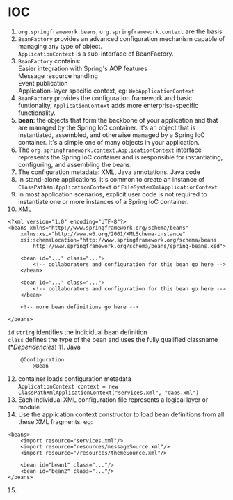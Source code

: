 # IOC
1. `org.springframework.beans`, `org.springframework.context` are the basis
2. `BeanFactory` provides an advanced configuration mechanism capable of managing any type of object.  
`ApplicationContext` is a sub-interface of BeanFactory.
3. `BeanFactory` contains:  
    Easier integration with Spring's AOP features  
    Message resource handling  
    Event publication  
    Application-layer specific context, eg: `WebApplicationContext`
4. `BeanFactory` provides the configuration framework and basic funtionality, `ApplicationContext` adds more enterprise-specific functionality.
5. **bean**: the objects that form the backbone of your application and that are managed by the Spring IoC container. It's an object that is instantiated, assembled, and otherwise managed by a Spring IoC container. It's a simple one of many objects in your application.
6. The `org.springframework.context.ApplicationContext` interface represents the Spring IoC container and is responsible for instantiating, configuring, and assembling the beans.
7. The configuration metadata: XML, Java annotations. Java code
8. In stand-alone applications, it's common to create an instance of `ClassPathXmlApplicationContext` or `FileSystemXmlApplicationContext`
9. In most application scenarios, explicit user code is not required to instantiate one or more instances of a Spring IoC container.
10. XML  
```
<?xml version="1.0" encoding="UTF-8"?>
<beans xmlns="http://www.springframework.org/schema/beans"
    xmlns:xsi="http://www.w3.org/2001/XMLSchema-instance"
    xsi:schemaLocation="http://www.springframework.org/schema/beans
        http://www.springframework.org/schema/beans/spring-beans.xsd">

    <bean id="..." class="...">   
        <!-- collaborators and configuration for this bean go here -->
    </bean>

    <bean id="..." class="...">
        <!-- collaborators and configuration for this bean go here -->
    </bean>

    <!-- more bean definitions go here -->

</beans>
```  
`id` `string` identifies the indicidual bean definition  
`class` defines the type of the bean and uses the fully qualified classname  
(**Dependencies*) 
11. Java
```
    @Configuration
        @Bean
```
12. container loads configuration metadata  
`ApplicationContext context = new ClassPathXmlApplicationContext("services.xml", "daos.xml")`
13. Each individual XML configuration file represents a logical layer or module
14. Use the application context constructor to load bean definitions from all these XML fragments. eg:  
```
<beans>
    <import resource="services.xml"/>
    <import resource="resources/messageSource.xml"/>
    <import resource="/resources/themeSource.xml"/>

    <bean id="bean1" class="..."/>
    <bean id="bean2" class="..."/>
</beans>
```
15. 